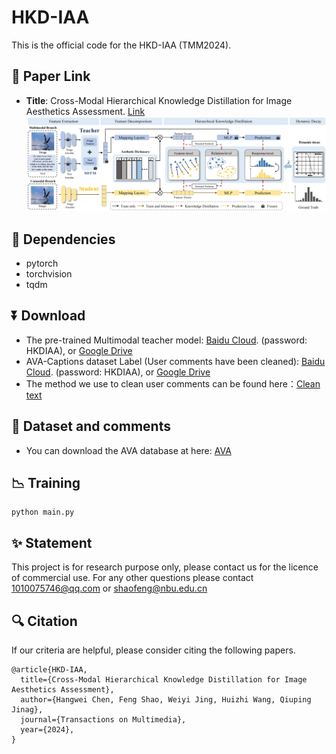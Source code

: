 # HKD-IAA
This is the official code for the HKD-IAA (TMM2024).
## 🔗 Paper Link
- **Title**: Cross-Modal Hierarchical Knowledge Distillation for Image Aesthetics Assessment. [Link](https:)
![img](Method.png)

## 📃 Dependencies
- pytorch
- torchvision
- tqdm

## ⏬ Download
- The pre-trained Multimodal teacher model: [Baidu Cloud](https:). (password: HKDIAA), or [Google Drive](https:)
- AVA-Captions dataset Label (User comments have been cleaned): [Baidu Cloud](https:). (password: HKDIAA), or [Google Drive](https:)
- The method we use to clean user comments can be found here：[Clean text](https://github.com/V-Sense/Aesthetic-Image-Captioning-ICCVW-2019)

## 📂 Dataset and comments
- You can download the AVA database at here: [AVA](https://github.com/imfing/ava_downloader)


## 📉 Training
```
python main.py
```

## ✨ Statement
This project is for research purpose only, please contact us for the licence of commercial use. For any other questions please contact 1010075746@qq.com or shaofeng@nbu.edu.cn

## 🔍 Citation
If our criteria are helpful, please consider citing the following papers.
```
@article{HKD-IAA,
  title={Cross-Modal Hierarchical Knowledge Distillation for Image Aesthetics Assessment},
  author={Hangwei Chen, Feng Shao, Weiyi Jing, Huizhi Wang, Qiuping Jinag},
  journal={Transactions on Multimedia},
  year={2024},
}
```



